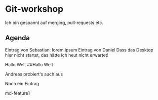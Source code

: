 # Git-workshop

Ich bin gespannt auf merging, pull-requests etc.

## Agenda

Eintrag von Sebastian: lorem ipsum
Eintrag von Daniel
Dass das Desktop hier nicht startet,
das hätte ich heut nicht erwartet!

Hallo Welt
##Hallo Welt

Andreas probiert's auch aus

Noch ein Eintrag

md-feature1